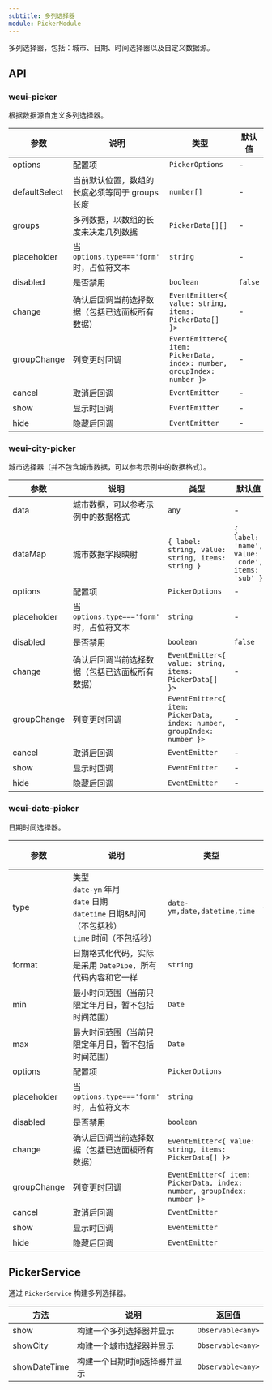 ```yaml
---
subtitle: 多列选择器
module: PickerModule
---
```


多列选择器，包括：城市、日期、时间选择器以及自定义数据源。

## API

### weui-picker

根据数据源自定义多列选择器。

参数 | 说明 | 类型 | 默认值
----|------|-----|------
options | 配置项 | `PickerOptions` | -
defaultSelect | 当前默认位置，数组的长度必须等同于 groups 长度 | `number[]` | -
groups | 多列数据，以数组的长度来决定几列数据 | `PickerData[][]` | -
placeholder | 当 `options.type==='form'` 时，占位符文本 | `string` | -
disabled | 是否禁用 | `boolean` | `false`
change | 确认后回调当前选择数据（包括已选面板所有数据） | `EventEmitter<{ value: string, items: PickerData[] }>` | -
groupChange | 列变更时回调 | `EventEmitter<{ item: PickerData, index: number, groupIndex: number }>` | -
cancel | 取消后回调 | `EventEmitter` | -
show | 显示时回调 | `EventEmitter` | -
hide | 隐藏后回调 | `EventEmitter` | -

### weui-city-picker

城市选择器（并不包含城市数据，可以参考示例中的数据格式）。

参数 | 说明 | 类型 | 默认值
----|------|-----|------
data | 城市数据，可以参考示例中的数据格式 | `any` | -
dataMap | 城市数据字段映射 | `{ label: string, value: string, items: string }` | `{ label: 'name', value: 'code', items: 'sub' }`
options | 配置项 | `PickerOptions` | -
placeholder | 当 `options.type==='form'` 时，占位符文本 | `string` | -
disabled | 是否禁用 | `boolean` | `false`
change | 确认后回调当前选择数据（包括已选面板所有数据） | `EventEmitter<{ value: string, items: PickerData[] }>` | -
groupChange | 列变更时回调 | `EventEmitter<{ item: PickerData, index: number, groupIndex: number }>` | -
cancel | 取消后回调 | `EventEmitter` | -
show | 显示时回调 | `EventEmitter` | -
hide | 隐藏后回调 | `EventEmitter` | -

### weui-date-picker

日期时间选择器。

参数 | 说明 | 类型 | 默认值
----|------|-----|------
type | 类型<br>`date-ym` 年月<br>`date` 日期<br>`datetime` 日期&时间（不包括秒）<br>`time` 时间（不包括秒） | `date-ym,date,datetime,time` | `date`
format | 日期格式化代码，实际是采用 `DatePipe`，所有代码内容和它一样 | `string` | -
min | 最小时间范围（当前只限定年月日，暂不包括时间范围） | `Date` | -
max | 最大时间范围（当前只限定年月日，暂不包括时间范围） | `Date` | -
options | 配置项 | `PickerOptions` | -
placeholder | 当 `options.type==='form'` 时，占位符文本 | `string` | -
disabled | 是否禁用 | `boolean` | `false`
change | 确认后回调当前选择数据（包括已选面板所有数据） | `EventEmitter<{ value: string, items: PickerData[] }>` | -
groupChange | 列变更时回调 | `EventEmitter<{ item: PickerData, index: number, groupIndex: number }>` | -
cancel | 取消后回调 | `EventEmitter` | -
show | 显示时回调 | `EventEmitter` | -
hide | 隐藏后回调 | `EventEmitter` | -

## PickerService

通过 `PickerService` 构建多列选择器。

方法 | 说明 | 返回值
----|------|------
show | 构建一个多列选择器并显示 | `Observable<any>`
showCity | 构建一个城市选择器并显示 | `Observable<any>`
showDateTime | 构建一个日期时间选择器并显示 | `Observable<any>`
